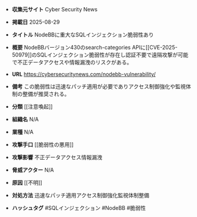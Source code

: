 - **収集元サイト**
Cyber Security News

- **掲載日**
2025-08-29

- **タイトル**
NodeBBに重大なSQLインジェクション脆弱性あり

- **概要**
NodeBBバージョン430のsearch-categories APIに[[CVE-2025-50979]]のSQLインジェクション脆弱性が存在し認証不要で遠隔攻撃が可能で不正データアクセスや情報漏洩のリスクがある。

- **URL**
https://cybersecuritynews.com/nodebb-vulnerability/

- **備考**
この脆弱性は迅速なパッチ適用が必要でありアクセス制御強化や監視体制の整備が推奨される。

- **分類**
[[注意喚起]]

- **組織名**
N/A

- **業種**
N/A

- **攻撃手口**
[[脆弱性の悪用]]

- **攻撃影響**
不正データアクセス情報漏洩

- **脅威アクター**
N/A

- **原因**
[[不明]]

- **対処方法**
迅速なパッチ適用アクセス制御強化監視体制整備

- **ハッシュタグ**
#SQLインジェクション #NodeBB #脆弱性
